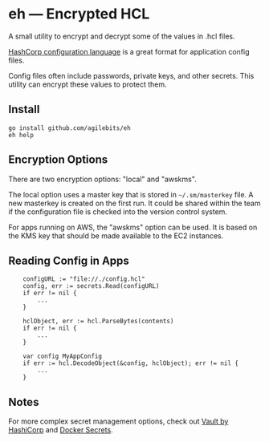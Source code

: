 # eh — Encrypted HCL

A small utility to encrypt and decrypt some of the values in .hcl files.

[HashCorp configuration language](https://github.com/hashicorp/hcl) is a great format for application config files. 

Config files often include passwords, private keys, and other secrets. This utility can encrypt these values to protect them. 

## Install

```
go install github.com/agilebits/eh
eh help
```

## Encryption Options

There are two encryption options: "local" and "awskms". 

The local option uses a master key that is stored in `~/.sm/masterkey` file. A new masterkey is created on the first run. It could be shared within the team if the configuration file is checked into the version control system.

For apps running on AWS, the "awskms" option can be used. It is based on the KMS key that should be made available to the EC2 instances.

## Reading Config in Apps

```
    configURL := "file://./config.hcl"
    config, err := secrets.Read(configURL)
	if err != nil {
        ...
	}

    hclObject, err := hcl.ParseBytes(contents)
	if err != nil {
        ...
	}

	var config MyAppConfig
	if err := hcl.DecodeObject(&config, hclObject); err != nil {
		...
	}

```

## Notes

For more complex secret management options, check out [Vault by HashiCorp](https://www.vaultproject.io/) and [Docker Secrets](https://docs.docker.com/engine/swarm/secrets/).